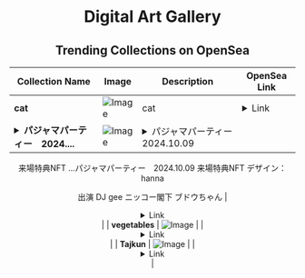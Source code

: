 <div align="center">

# Digital Art Gallery

## Trending Collections on OpenSea

| Collection Name                       | Image                                                                                     | Description                       | OpenSea Link                                                                                          |
|---------------------------------------|-------------------------------------------------------------------------------------------|-----------------------------------|--------------------------------------------------------------------------------------------------------|
| **cat** | ![Image](https://i.seadn.io/s/raw/files/32c19133c925a40d4258e1e7b68e54da.jpg?w=500&auto=format?w=200&auto=format) | cat | <details><summary>Link</summary>[cat](https://opensea.io/collection/cat-3001)</details> |
| **<details><summary>パジャマパーティー　2024....</summary>パジャマパーティー　2024.10.09</details>** | ![Image](https://i.seadn.io/s/raw/files/b8449746d87b87ce07775d9755faf983.jpg?w=500&auto=format?w=200&auto=format) | <details><summary>パジャマパーティー　2024.10.09
来場特典NFT 
...</summary>パジャマパーティー　2024.10.09
来場特典NFT 
デザイン：hanna

出演
DJ gee
ニッコー閣下
ブドウちゃん </details> | <details><summary>Link</summary>[パジャマパーティー　2024.10.09](https://opensea.io/collection/paziyamapa-tei-2024-10-09)</details> |
| **vegetables** | ![Image](https://i.seadn.io/s/raw/files/dc90084d88f6d3cdbe9a41fa9ac5d31b.jpg?w=500&auto=format?w=200&auto=format) |  | <details><summary>Link</summary>[vegetables](https://opensea.io/collection/vegetables-45)</details> |
| **Tajkun** | ![Image](https://i.seadn.io/s/raw/files/03c39679eb14b9cebd086967110a6dd3.jpg?w=500&auto=format?w=200&auto=format) |  | <details><summary>Link</summary>[Tajkun](https://opensea.io/collection/tajkun)</details> |

</div>